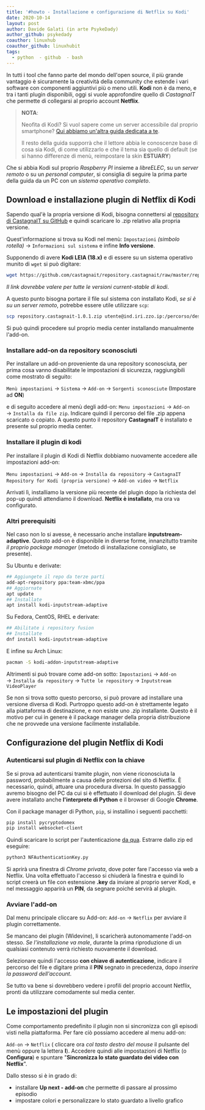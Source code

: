 ```yaml
---
title: '#howto - Installazione e configurazione di Netflix su Kodi'
date: 2020-10-14
layout: post
author: Davide Galati (in arte PsykeDady)
author_github: psykedady
coauthor: linuxhub
coauthor_github: linuxhubit
tags:
  - python  - github  - bash
---
```

In tutti i tool che fanno parte del mondo dell'open source, il più grande vantaggio è sicuramente la creatività della community che estende i vari software con componenti aggiuntivi più o meno utili. 
**Kodi** non è da meno, e tra i tanti plugin disponibili, oggi si vuole approfondire quello di *CastagnaIT* che permette di collegarsi al proprio account **Netflix**.

> **NOTA**:
>
> Neofita di Kodi? Si vuol sapere come un server accessibile dal proprio smartphone? [Qui abbiamo un'altra guida dedicata a te](https://linuxhub.it/articles/howto-creazione-impostazione-server-kodi). 
>
> Il resto della guida supporrà che il lettore abbia le conoscenze base di cosa sia Kodi, di come utilizzarlo e che il tema sia quello di default (se si hanno differenze di menù, reimpostare la skin **ESTUARY**) 

Che si abbia Kodi sul proprio *Raspberry PI* insieme a *libreELEC*, su un *server remoto* o su un *personal computer*, si consiglia di seguire la prima parte della guida da un PC con un *sistema operativo completo*. 

## Download e installazione plugin di Netflix di Kodi

Sapendo qual'è la propria versione di Kodi, bisogna connettersi al [repository di CastagnaIT su GitHub](https://github.com/CastagnaIT/plugin.video.netflix) e quindi scaricare lo .zip relativo alla propria versione. 

Quest'informazione si trova su Kodi nel menù: `Impostazioni` *(simbolo rotella)* &rarr; `Informazioni sul sistema` e infine **Info versione**.

Supponendo di avere **Kodi LEIA (18.x)** e di essere su un sistema operativo munito di `wget` si può digitare:

```bash
wget https://github.com/castagnait/repository.castagnait/raw/master/repository.castagnait-1.0.1.zip 
```

*Il link dovrebbe valere per tutte le versioni current-stable di kodi*.

A questo punto bisogna portare il file sul sistema con installato Kodi, *se si è su un server remoto*, potrebbe essere utile utilizzare `scp`: 

```bash
scp repository.castagnait-1.0.1.zip utente@ind.iri.zzo.ip:/percorso/destinazione
```

Si può quindi procedere sul proprio media center installando manualmente l'add-on.

### Installare add-on da repository sconosciuti

Per installare un add-on proveniente da una repository sconosciuta, per prima cosa vanno disabilitate le impostazioni di sicurezza, raggiungibili come mostrato di seguito:

`Menù impostazioni` &rarr; `Sistema` &rarr; `Add-on` &rarr; `Sorgenti sconosciute` (Impostare ad **ON**)

e di seguito accedere al menù degli add-on: `Menu impostazioni` &rarr; `Add-on` &rarr; `Installa da file zip`. Indicare quindi il percorso del file .zip appena scaricato o copiato. A questo punto il repository **CastagnaIT** è installato e presente sul proprio media center.

### Installare il plugin di kodi

Per installare il plugin di Kodi di Netflix dobbiamo nuovamente accedere alle impostazioni add-on:

`Menu impostazioni` &rarr; `Add-on` &rarr; `Installa da repository` &rarr; `CastagnaIT Repository for Kodi (propria versione)` &rarr; `Add-on video` &rarr; `Netflix`

Arrivati lì, installiamo la versione più recente del plugin dopo la richiesta del pop-up quindi attendiamo il download. **Netflix è installato**, ma ora va configurato.

### Altri prerequisiti

Nel caso non lo si avesse, è necessario anche installare **inputstream-adaptive**. Questo add-on è disponibile in diverse forme, innanzitutto tramite *il proprio package manager* (metodo di installazione consigliato, se presente).

Su Ubuntu e derivate: 
```bash
## Aggiungete il repo da terze parti
add-apt-repository ppa:team-xbmc/ppa
## Aggiornate 
apt update
## Installate
apt install kodi-inputstream-adaptive
```

Su Fedora, CentOS, RHEL e derivate:
```bash
## Abilitate i repository fusion
## Installate
dnf install kodi-inputstream-adaptive
```

E infine su Arch Linux:
```bash
pacman -S kodi-addon-inputstream-adaptive 
```

Altrimenti si può trovare come add-on sotto: `Impostazioni` &rarr; `Add-on` &rarr; `Installa da repository` &rarr; `Tutte le repository` &rarr; `Inputstream VideoPlayer`

Se non si trova sotto questo percorso, si può provare ad installare una versione diversa di Kodi. Purtroppo questo add-on è strettamente legato alla piattaforma di destinazione, e non esiste uno .zip installante. Questo è il motivo per cui in genere è il package manager della propria distribuzione che ne provvede una versione facilmente installabile.

## Configurazione del plugin Netflix di Kodi

### Autenticarsi sul plugin di Netflix con la chiave

Se si prova ad autenticarsi tramite plugin, non viene riconosciuta la password, probabilmente a causa delle protezioni del sito di Netflix. È necessario, quindi, attuare una procedura diversa. In questo passaggio avremo bisogno del PC da cui si è effettuato il download del plugin. Si deve avere installato anche **l'interprete di Python** e il browser di Google **Chrome**.

Con il package manager di Python, `pip`, si installino i seguenti pacchetti:

```bash
pip install pycryptodomex
pip install websocket-client
```

Quindi scaricare lo script per l'autenticazione [da qua](https://www.dropbox.com/sh/ls3veptflvneub1/AABz9Tt3EqKUb90PQXNarNxga?dl=0). Estrarre dallo zip ed eseguire:

```bash
python3 NFAuthenticationKey.py
```
Si aprirà una finestra di *Chrome privata*, dove poter fare l'accesso via web a Netflix. Una volta effettuato l'accesso si chiuderà la finestra e quindi lo script creerà un file con estensione **.key** da inviare al proprio server Kodi, e nel messaggio apparirà un **PIN**, da segnare poiché servirà al plugin.

### Avviare l'add-on

Dal menu principale cliccare su Add-on: `Add-on` &rarr; `Netflix` per avviare il plugin correttamente.

Se mancano dei plugin (Widevine), li scaricherà autonomamente l'add-on stesso. *Se l'installazione va male*, durante la prima riproduzione di un qualsiasi contenuto verrà richiesto nuovamente il download.

Selezionare quindi l'accesso **con chiave di autenticazione**, indicare il percorso del file e digitare prima il **PIN** segnato in precedenza, dopo *inserire la password dell'account*.

Se tutto va bene si dovrebbero vedere i profili del proprio account Netflix, pronti da utilizzare comodamente sul media center.

## Le impostazioni del plugin

Come comportamento predefinito il plugin non si sincronizza con gli episodi visti nella piattaforma. Per fare ciò possiamo accedere al menu add-on:

`Add-on` &rarr; `Netflix` ( cliccare ora *col tasto destro del mouse* il pulsante del menù oppure la lettera **I**). Accedere quindi alle impostazioni di Netflix (o **Configura**) e spuntare "**Sincronizza lo stato guardato dei video con Netflix**".

 Dallo stesso si è in grado di:
- installare **Up next - add-on** che permette di passare al prossimo episodio
- impostare colori e personalizzare lo stato guardato a livello grafico

